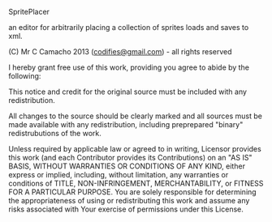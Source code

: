 SpritePlacer

an editor for arbitrarily placing a collection of sprites
loads and saves to xml.

(C) Mr C Camacho 2013 (codifies@gmail.com) - all rights reserved

I hereby grant free use of this work, providing you agree to abide by
the following:

This notice and credit for the original source must be included 
with any redistribution.

All changes to the source should be clearly marked and all sources must
be made available with any redistribution, including preprepared 
"binary" redistrubutions of the work.

Unless required by applicable law or agreed to in writing, Licensor 
provides this work (and each Contributor provides its Contributions) 
on an "AS IS" BASIS, WITHOUT WARRANTIES OR CONDITIONS OF ANY KIND, 
either express or implied, including, without limitation, any warranties
or conditions of TITLE, NON-INFRINGEMENT, MERCHANTABILITY, or FITNESS 
FOR A PARTICULAR PURPOSE. You are solely responsible for determining the
appropriateness of using or redistributing this work and assume any 
risks associated with Your exercise of permissions under this License.
